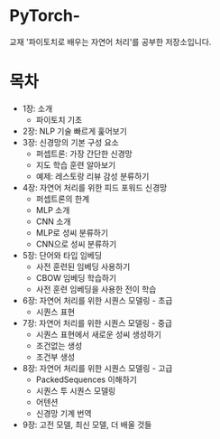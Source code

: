 # PyTorch-
교재 '파이토치로 배우는 자연어 처리'를 공부한 저장소입니다.


목차
=================

<!--ts-->
* 1장: 소개
  * 파이토치 기초
* 2장: NLP 기술 빠르게 훑어보기
* 3장: 신경망의 기본 구성 요소
  * 퍼셉트론: 가장 간단한 신경망
  * 지도 학습 훈련 알아보기
  * 예제: 레스토랑 리뷰 감성 분류하기
* 4장: 자연어 처리를 위한 피드 포워드 신경망
  * 퍼셉트론의 한계
  * MLP 소개
  * CNN 소개
  * MLP로 성씨 분류하기
  * CNN으로 성씨 분류하기
* 5장: 단어와 타입 임베딩
  * 사전 훈련된 임베딩 사용하기
  * CBOW 임베딩 학습하기
  * 사전 훈련 임베딩을 사용한 전이 학습
* 6장: 자연어 처리를 위한 시퀀스 모델링 - 초급
  * 시퀀스 표현
* 7장: 자연어 처리를 위한 시퀀스 모델링 - 중급
  * 시퀀스 표현에서 새로운 성씨 생성하기
  * 조건없는 생성
  * 조건부 생성
* 8장: 자연어 처리를 위한 시퀀스 모델링 - 고급
  * PackedSequences 이해하기
  * 시퀀스 투 시퀀스 모델링
  * 어텐션
  * 신경망 기계 번역
* 9장: 고전 모델, 최신 모델, 더 배울 것들
<!--te-->
